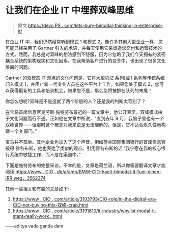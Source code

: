 # 让我们在企业 IT 中埋葬双峰思维

> 原文:[https://devo PS . com/lets-bury-bimodal-thinking-in-enterprise-it/](https://devops.com/lets-bury-bimodal-thinking-in-enterprise-it/)

在企业 IT 中，我们仍然经常听到模式 1 和模式 2。像许多其他大型企业一样，您可能已经采用了 Gartner 引入的术语，并每天使用它来塑造您交付和运营技术的方式。然而，我总是对双峰的想法感到不舒服，因为它忽略了我们今天拥有的紧密耦合系统的架构现实和文化因素。在我帮助客户进行的变革中，也出现了很多文化层面的问题。

Gartner 的双模态 IT 观点的文化问题是，它将大型机(Z 系列)或 I 系列等传统系统归入模式 1，并阻止新一代专业人员在这些平台上工作。如果您处于模式 2，您可以获得最新的工具和培训机会，如果您不是，那么您将被排在队列的末尾！

你怎么想呢?双峰是不是造就了两个阶层的人？还是我的判断太苛刻了？

在宝马首席信息官克劳斯·施特劳布最近的一篇文章中，他公开表示，双峰模式由于文化问题而行不通。正如他在文章中所说，“直到去年 9 月，我脑子里也有一个双峰世界——但那时这个概念对我来说是无法理解的。但是，它不适合永久性地构建一个 it 部门。”

宝马并不孤单。其他企业也加入了这个声音，例如荷兰国际集团银行的首席信息官彼得·雅各布斯，他也表达了类似的观点。引用雅各布斯的话:“我宁愿在我的核心银行系统中敏捷工作，而不是在渠道中。”

下面是施特劳布的完整采访。不幸的是，文章是荷兰语，所以你需要翻译文章才能阅读:[https://www . CIO . de/a/amp/BMW-CIO-haelt-bimodal-it-fuer-einen-IRR weg，3562374](https://www.cio.de/a/amp/bmw-cio-haelt-bimodal-it-fuer-einen-irrweg,3562374)

其他一些相关和有趣的文章如下:

1.  [https://www . CIO . com/article/3193793/CIO-role/in-the-digital-era-CIO-not-buying-this-双峰-crap.html](https://www.cio.com/article/3193793/cio-role/in-the-digital-era-cios-not-buying-this-bimodal-crap.html)
2.  [https://www . CIO . com/article/3191810/it-industry/why-bi-modal-it-stent-really-work . html](https://www.cio.com/article/3191810/it-industry/why-bi-modal-it-doesnt-really-work.html)

——aditya vada ganda dam